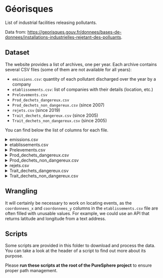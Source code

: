 # Géorisques

List of industrial facilities releasing pollutants.

Data from: https://georisques.gouv.fr/donnees/bases-de-donnees/installations-industrielles-rejetant-des-polluants.

## Dataset

The website provides a list of archives, one per year. Each archive contains several CSV files (some of them are not available for all years):

- `emissions.csv`: quantity of each pollutant discharged over the year by a company
- `etablissements.csv`: list of companies with their details (location, etc.)
- `Prelevements.csv`
- `Prod_dechets_dangereux.csv`
- `Prod_dechets_non_dangereux.csv` (since 2007)
- `rejets.csv` (since 2019)
- `Trait_dechets_dangereux.csv` (since 2005)
- `Trait_dechets_non_dangereux.csv` (since 2005)


You can find below the list of columns for each file.

<details>
<summary>emissions.csv</summary>

<table>
  <tr>
    <th>column</th>
    <th>type</th>
    <th>comment</th>
  </tr>
  <tr>
    <td>identifiant</td>
    <td>int</td>
    <td>can be empty</td>
  </tr>
  <tr>
    <td>nom_etablissement</td>
    <td>str</td>
    <td></td>
  </tr>
  <tr>
    <td>annee_emission</td>
    <td>int</td>
    <td></td>
  </tr>
  <tr>
    <td>milieu</td>
    <td>str</td>
    <td>values: Air, Eau (direct), Eau (indirect), Sol</td>
  </tr>
  <tr>
    <td>polluant</td>
    <td>str</td>
    <td></td>
  </tr>
  <tr>
    <td>quantite</td>
    <td>int</td>
    <td></td>
  </tr>
  <tr>
    <td>unite</td>
    <td>str</td>
    <td>always kg/an</td>
  </tr>
</table>
</details>

<details>
<summary>etablissements.csv</summary>

<table>
  <tr>
    <th>column</th>
    <th>type</th>
    <th>comment</th>
  </tr>
  <tr>
    <td>identifiant</td>
    <td>int</td>
    <td>can be empty</td>
  </tr>
  <tr>
    <td>nom_etablissement</td>
    <td>str</td>
    <td></td>
  </tr>
  <tr>
    <td>numero_siret</td>
    <td>str</td>
    <td></td>
  </tr>
  <tr>
    <td>adresse</td>
    <td>str</td>
    <td></td>
  </tr>
  <tr>
    <td>code_postal</td>
    <td>str</td>
    <td>better to use str to keep trailing zeros</td>
  </tr>
  <tr>
    <td>commune</td>
    <td>str</td>
    <td></td>
  </tr>
  <tr>
    <td>departement</td>
    <td>str</td>
    <td></td>
  </tr>
  <tr>
    <td>region</td>
    <td>str</td>
    <td></td>
  </tr>
  <tr>
    <td>coordonnees_x</td>
    <td>float</td>
    <td>the coordinates do not seem reliable</td>
  </tr>
  <tr>
    <td>coordonnees_y</td>
    <td>float</td>
    <td>the coordinates do not seem reliable</td>
  </tr>
  <tr>
    <td>code_epsg</td>
    <td>str</td>
    <td>can be empty</td>
  </tr>
  <tr>
    <td>code_ape</td>
    <td>str</td>
    <td></td>
  </tr>
  <tr>
    <td>libelle_ape</td>
    <td>str</td>
    <td></td>
  </tr>
  <tr>
    <td>code_eprtr</td>
    <td></td>
    <td></td>
  </tr>
  <tr>
    <td>libelle_eprtr</td>
    <td>str</td>
    <td></td>
  </tr>
</table>
</details>

<details>
<summary>Prelevements.csv</summary>

<table>
  <tr>
    <th>column</th>
    <th>type</th>
    <th>comment</th>
  </tr>
  <tr>
    <td>identifiant</td>
    <td>int</td>
    <td>can be empty</td>
  </tr>
  <tr>
    <td>nom_etablissement</td>
    <td>str</td>
    <td></td>
  </tr>
  <tr>
    <td>annee</td>
    <td>int</td>
    <td></td>
  </tr>
  <tr>
    <td>prelevements_eaux_souterraines</td>
    <td>int</td>
    <td>can be empty</td>
  </tr>
  <tr>
    <td>prelevements_eaux_surface</td>
    <td>int</td>
    <td>can be empty</td>
  </tr>
  <tr>
    <td>prelevements_reseau_distribution</td>
    <td>int</td>
    <td>can be empty</td>
  </tr>
  <tr>
    <td>prelevements_mer</td>
    <td>int</td>
    <td>can be empty</td>
  </tr>
</table>
</details>

<details>
<summary>Prod_dechets_dangereux.csv</summary>

<table>
  <tr>
    <th>column</th>
    <th>type</th>
    <th>comment</th>
  </tr>
  <tr>
    <td>identifiant</td>
    <td>int</td>
    <td>can be empty</td>
  </tr>
  <tr>
    <td>nom_etablissement</td>
    <td>str</td>
    <td></td>
  </tr>
  <tr>
    <td>dechet</td>
    <td>str</td>
    <td></td>
  </tr>
  <tr>
    <td>annee</td>
    <td>int</td>
    <td></td>
  </tr>
  <tr>
    <td>code_operation_eliminatio_valorisation</td>
    <td>str</td>
    <td></td>
  </tr>
  <tr>
    <td>libelle_operation_eliminatio_valorisation</td>
    <td>str</td>
    <td></td>
  </tr>
  <tr>
    <td>code_departement</td>
    <td>int</td>
    <td>
        empty if it does not concern France<br>
        /!\ departments starting with a 0 are represented without the 0 (e.g. 01 is 1)
    </td>
  </tr>
  <tr>
    <td>pays</td>
    <td>str</td>
    <td>empty if it concerns France</td>
  </tr>
  <tr>
    <td>code_dechet</td>
    <td>str</td>
    <td>e.g. 07 07 08*</td>
  </tr>
  <tr>
    <td>libelle_dechet</td>
    <td>str</td>
    <td></td>
  </tr>
  <tr>
    <td>quantite</td>
    <td>float</td>
    <td></td>
  </tr>
  <tr>
    <td>unite</td>
    <td>str</td>
    <td>tonnes/an</td>
  </tr>
</table>
</details>

<details>
<summary>Prod_dechets_non_dangereux.csv</summary>

<table>
  <tr>
    <th>column</th>
    <th>type</th>
    <th>comment</th>
  </tr>
  <tr>
    <td>identifiant</td>
    <td>int</td>
    <td>can be empty</td>
  </tr>
  <tr>
    <td>nom_etablissement</td>
    <td>str</td>
    <td></td>
  </tr>
  <tr>
    <td>dechet</td>
    <td>str</td>
    <td></td>
  </tr>
  <tr>
    <td>annee</td>
    <td>int</td>
    <td></td>
  </tr>
  <tr>
    <td>code_operation_eliminatio_valorisation</td>
    <td>str</td>
    <td></td>
  </tr>
  <tr>
    <td>libelle_operation_eliminatio_valorisation</td>
    <td>str</td>
    <td></td>
  </tr>
  <tr>
    <td>code_departement</td>
    <td>int</td>
    <td>
        empty if it does not concern France<br>
        /!\ departments starting with a 0 are represented without the 0 (e.g. 01 is 1)
    </td>
  </tr>
  <tr>
    <td>pays</td>
    <td>str</td>
    <td>empty if it concerns France</td>
  </tr>
  <tr>
    <td>code_dechet</td>
    <td>str</td>
    <td>e.g. 07 07 08*</td>
  </tr>
  <tr>
    <td>libelle_dechet</td>
    <td>str</td>
    <td></td>
  </tr>
  <tr>
    <td>quantite</td>
    <td>float</td>
    <td></td>
  </tr>
  <tr>
    <td>unite</td>
    <td>str</td>
    <td>tonnes/an</td>
  </tr>
</table>
</details>

<details>
<summary>rejets.csv</summary>

<table>
  <tr>
    <th>column</th>
    <th>type</th>
    <th>comment</th>
  </tr>
  <tr>
    <td>identifiant</td>
    <td>int</td>
    <td>can be empty</td>
  </tr>
  <tr>
    <td>nom_etablissement</td>
    <td>str</td>
    <td></td>
  </tr>
  <tr>
    <td>annee_rejet</td>
    <td>int</td>
    <td></td>
  </tr>
  <tr>
    <td>rejet_raccorde_m3_par_an</td>
    <td>int</td>
    <td>can be empty</td>
  </tr>
  <tr>
    <td>rejet_isole_m3_par_an</td>
    <td>int</td>
    <td>can be empty</td>
  </tr>
</table>
</details>

<details>
<summary>Trait_dechets_dangereux.csv</summary>

<table>
  <tr>
    <th>column</th>
    <th>type</th>
    <th>comment</th>
  </tr>
  <tr>
    <td>identifiant</td>
    <td>int</td>
    <td>can be empty</td>
  </tr>
  <tr>
    <td>nom_etablissement</td>
    <td>str</td>
    <td></td>
  </tr>
  <tr>
    <td>dechet</td>
    <td>str</td>
    <td></td>
  </tr>
  <tr>
    <td>annee</td>
    <td>int</td>
    <td></td>
  </tr>
  <tr>
    <td>code_operation_eliminatio_valorisation</td>
    <td>str</td>
    <td></td>
  </tr>
  <tr>
    <td>libelle_operation_eliminatio_valorisation</td>
    <td>str</td>
    <td></td>
  </tr>
  <tr>
    <td>code_departement</td>
    <td>int</td>
    <td>
        empty if it does not concern France<br>
        /!\ departments starting with a 0 are represented without the 0 (e.g. 01 is 1)
    </td>
  </tr>
  <tr>
    <td>pays</td>
    <td>str</td>
    <td>empty if it concerns France</td>
  </tr>
  <tr>
    <td>code_dechet</td>
    <td>str</td>
    <td>e.g. 07 07 08*</td>
  </tr>
  <tr>
    <td>libelle_dechet</td>
    <td>str</td>
    <td></td>
  </tr>
  <tr>
    <td>quantite_admise</td>
    <td>float</td>
    <td></td>
  </tr>
  <tr>
    <td>quantite_traitee</td>
    <td>float</td>
    <td></td>
  </tr>
  <tr>
    <td>unite</td>
    <td>str</td>
    <td>tonnes/an</td>
  </tr>
</table>
</details>

<details>
<summary>Trait_dechets_non_dangereux.csv</summary>

<table>
  <tr>
    <th>column</th>
    <th>type</th>
    <th>comment</th>
  </tr>
  <tr>
    <td>identifiant</td>
    <td>int</td>
    <td>can be empty</td>
  </tr>
  <tr>
    <td>nom_etablissement</td>
    <td>str</td>
    <td></td>
  </tr>
  <tr>
    <td>dechet</td>
    <td>str</td>
    <td></td>
  </tr>
  <tr>
    <td>annee</td>
    <td>int</td>
    <td></td>
  </tr>
  <tr>
    <td>code_operation_eliminatio_valorisation</td>
    <td>str</td>
    <td></td>
  </tr>
  <tr>
    <td>libelle_operation_eliminatio_valorisation</td>
    <td>str</td>
    <td></td>
  </tr>
  <tr>
    <td>code_departement</td>
    <td>int</td>
    <td>
        empty if it does not concern France<br>
        /!\ departments starting with a 0 are represented without the 0 (e.g. 01 is 1)
    </td>
  </tr>
  <tr>
    <td>pays</td>
    <td>str</td>
    <td>empty if it concerns France</td>
  </tr>
  <tr>
    <td>code_dechet</td>
    <td>str</td>
    <td>e.g. 07 07 08*</td>
  </tr>
  <tr>
    <td>libelle_dechet</td>
    <td>str</td>
    <td></td>
  </tr>
  <tr>
    <td>quantite_admise</td>
    <td>float</td>
    <td></td>
  </tr>
  <tr>
    <td>quantite_traitee</td>
    <td>float</td>
    <td></td>
  </tr>
  <tr>
    <td>unite</td>
    <td>str</td>
    <td>tonnes/an</td>
  </tr>
</table>
</details>

## Wrangling

It will certainly be necessary to work on locating events, as the `coordonnees_x` and `coordonnees_y` columns in the `etablissements.csv` file are often filled with unusable values. For example, we could use an API that returns latitude and longitude from a text address.

## Scripts

Some scripts are provided in this folder to download and process the data. You can take a look at the header of a script to find out more about its purpose.

Please **run these scripts at the root of the PureSphere project** to ensure proper path management.
